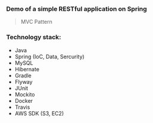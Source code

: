 
### Demo of a simple RESTful application on Spring
>
> MVC Pattern

### Technology stack:
+ Java
+ Spring (IoC, Data, Sercurity)
+ MySQL
+ Hibernate
+ Gradle
+ Flyway
+ JUnit
+ Mockito
+ Docker
+ Travis
+ AWS SDK (S3, EC2)
